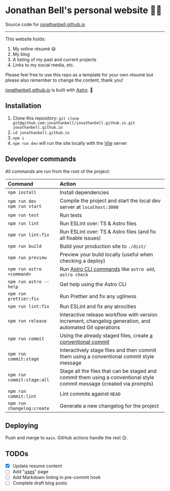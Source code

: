 # Jonathan Bell's personal website 👨‍💻

Source code for [jonathanbell.github.io](https://jonathanbell.github.io)

---

This website holds:

1. My online résumé 😃
1. My blog
1. A listing of my past and current projects
1. Links to my social media, etc.

Please feel free to use this repo as a template for your own résumé but please also remember to change the content, thank you!

[jonathanbell.github.io](https://jonathanbell.github.io) is built with [Astro](https://docs.astro.build). 🚀

## Installation

1. Clone this repository: `git clone git@github.com:jonathanbell/jonathanbell.github.io.git jonathanbell.github.io`
1. `cd jonathanbell.github.io`
1. `npm i`
1. `npm run dev` will run the site locally with the [Vite](https://vitejs.dev/) server

## Developer commands

All commands are run from the root of the project:

| Command                          | Action                                                                                                                 |
| :------------------------------- | :--------------------------------------------------------------------------------------------------------------------- |
| `npm install`                    | Install dependencies                                                                                                   |
| `npm run dev`<br>`npm run start` | Compile the project and start the local dev server at `localhost:3000`                                                 |
| `npm run test`                   | Run tests                                                                                                              |
| `npm run lint`                   | Run ESLint over: TS & Astro files                                                                                      |
| `npm run lint:fix`               | Run ESLint over: TS & Astro files (and fix all fixable issues)                                                         |
| `npm run build`                  | Build your production site to `./dist/`                                                                                |
| `npm run preview`                | Preview your build locally (useful when checking a deploy)                                                             |
| `npm run astro <command>`        | Run [Astro CLI commands](https://docs.astro.build/en/reference/cli-reference/) like `astro add`, `astro check`         |
| `npm run astro --help`           | Get help using the Astro CLI                                                                                           |
| `npm run prettier:fix`           | Run Prettier and fix any ugliness                                                                                      |
| `npm run lint:fix`               | Run ESLint and fix any atrocities                                                                                      |
| `npm run release`                | Interactive release workflow with version increment, changelog generation, and automated Git operations                |
| `npm run commit`                 | Using the already staged files, create [a conventional commit](https://www.conventionalcommits.org/en/v1.0.0/#summary) |
| `npm run commit:stage`           | Interactively stage files and then commit them using a conventional commit style message                               |
| `npm run commit:stage:all`       | Stage all the files that can be staged and commit them using a conventional style commit message (created via prompts) |
| `npm run commit:lint`            | Lint commits against `HEAD`                                                                                            |
| `npm run changelog:create`       | Generate a new changelog for the project                                                                               |

## Deploying

Push and merge to `main`. GitHub actions handle the rest 😌.

## TODOs

- [x] Update resume content
- [ ] Add "[uses](https://github.com/wesbos/awesome-uses/)" page
- [ ] Add Markdown linting in pre-commit hook
- [ ] Complete draft blog posts
